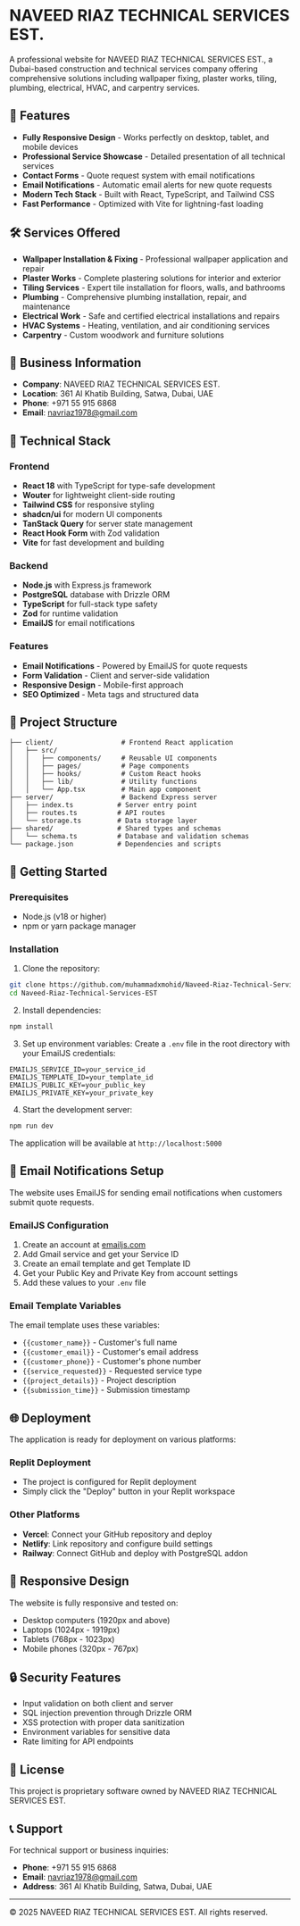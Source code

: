 # NAVEED RIAZ TECHNICAL SERVICES EST.

A professional website for NAVEED RIAZ TECHNICAL SERVICES EST., a Dubai-based construction and technical services company offering comprehensive solutions including wallpaper fixing, plaster works, tiling, plumbing, electrical, HVAC, and carpentry services.

## 🚀 Features

- **Fully Responsive Design** - Works perfectly on desktop, tablet, and mobile devices
- **Professional Service Showcase** - Detailed presentation of all technical services
- **Contact Forms** - Quote request system with email notifications
- **Email Notifications** - Automatic email alerts for new quote requests
- **Modern Tech Stack** - Built with React, TypeScript, and Tailwind CSS
- **Fast Performance** - Optimized with Vite for lightning-fast loading

## 🛠️ Services Offered

- **Wallpaper Installation & Fixing** - Professional wallpaper application and repair
- **Plaster Works** - Complete plastering solutions for interior and exterior
- **Tiling Services** - Expert tile installation for floors, walls, and bathrooms
- **Plumbing** - Comprehensive plumbing installation, repair, and maintenance
- **Electrical Work** - Safe and certified electrical installations and repairs
- **HVAC Systems** - Heating, ventilation, and air conditioning services
- **Carpentry** - Custom woodwork and furniture solutions

## 🏢 Business Information

- **Company**: NAVEED RIAZ TECHNICAL SERVICES EST.
- **Location**: 361 Al Khatib Building, Satwa, Dubai, UAE
- **Phone**: +971 55 915 6868
- **Email**: navriaz1978@gmail.com

## 🔧 Technical Stack

### Frontend

- **React 18** with TypeScript for type-safe development
- **Wouter** for lightweight client-side routing
- **Tailwind CSS** for responsive styling
- **shadcn/ui** for modern UI components
- **TanStack Query** for server state management
- **React Hook Form** with Zod validation
- **Vite** for fast development and building

### Backend

- **Node.js** with Express.js framework
- **PostgreSQL** database with Drizzle ORM
- **TypeScript** for full-stack type safety
- **Zod** for runtime validation
- **EmailJS** for email notifications

### Features

- **Email Notifications** - Powered by EmailJS for quote requests
- **Form Validation** - Client and server-side validation
- **Responsive Design** - Mobile-first approach
- **SEO Optimized** - Meta tags and structured data

## 📁 Project Structure

```
├── client/                 # Frontend React application
│   ├── src/
│   │   ├── components/     # Reusable UI components
│   │   ├── pages/          # Page components
│   │   ├── hooks/          # Custom React hooks
│   │   ├── lib/            # Utility functions
│   │   └── App.tsx         # Main app component
├── server/                 # Backend Express server
│   ├── index.ts           # Server entry point
│   ├── routes.ts          # API routes
│   └── storage.ts         # Data storage layer
├── shared/                # Shared types and schemas
│   └── schema.ts          # Database and validation schemas
└── package.json           # Dependencies and scripts
```

## 🚀 Getting Started

### Prerequisites

- Node.js (v18 or higher)
- npm or yarn package manager

### Installation

1. Clone the repository:

```bash
git clone https://github.com/muhammadxmohid/Naveed-Riaz-Technical-Services-EST.git
cd Naveed-Riaz-Technical-Services-EST
```

2. Install dependencies:

```bash
npm install
```

3. Set up environment variables:
   Create a `.env` file in the root directory with your EmailJS credentials:

```env
EMAILJS_SERVICE_ID=your_service_id
EMAILJS_TEMPLATE_ID=your_template_id
EMAILJS_PUBLIC_KEY=your_public_key
EMAILJS_PRIVATE_KEY=your_private_key
```

4. Start the development server:

```bash
npm run dev
```

The application will be available at `http://localhost:5000`

## 📧 Email Notifications Setup

The website uses EmailJS for sending email notifications when customers submit quote requests.

### EmailJS Configuration

1. Create an account at [emailjs.com](https://emailjs.com)
2. Add Gmail service and get your Service ID
3. Create an email template and get Template ID
4. Get your Public Key and Private Key from account settings
5. Add these values to your `.env` file

### Email Template Variables

The email template uses these variables:

- `{{customer_name}}` - Customer's full name
- `{{customer_email}}` - Customer's email address
- `{{customer_phone}}` - Customer's phone number
- `{{service_requested}}` - Requested service type
- `{{project_details}}` - Project description
- `{{submission_time}}` - Submission timestamp

## 🌐 Deployment

The application is ready for deployment on various platforms:

### Replit Deployment

- The project is configured for Replit deployment
- Simply click the "Deploy" button in your Replit workspace

### Other Platforms

- **Vercel**: Connect your GitHub repository and deploy
- **Netlify**: Link repository and configure build settings
- **Railway**: Connect GitHub and deploy with PostgreSQL addon

## 📱 Responsive Design

The website is fully responsive and tested on:

- Desktop computers (1920px and above)
- Laptops (1024px - 1919px)
- Tablets (768px - 1023px)
- Mobile phones (320px - 767px)

## 🔒 Security Features

- Input validation on both client and server
- SQL injection prevention through Drizzle ORM
- XSS protection with proper data sanitization
- Environment variables for sensitive data
- Rate limiting for API endpoints

## 📄 License

This project is proprietary software owned by NAVEED RIAZ TECHNICAL SERVICES EST.

## 📞 Support

For technical support or business inquiries:

- **Phone**: +971 55 915 6868
- **Email**: navriaz1978@gmail.com
- **Address**: 361 Al Khatib Building, Satwa, Dubai, UAE

---

© 2025 NAVEED RIAZ TECHNICAL SERVICES EST. All rights reserved.
